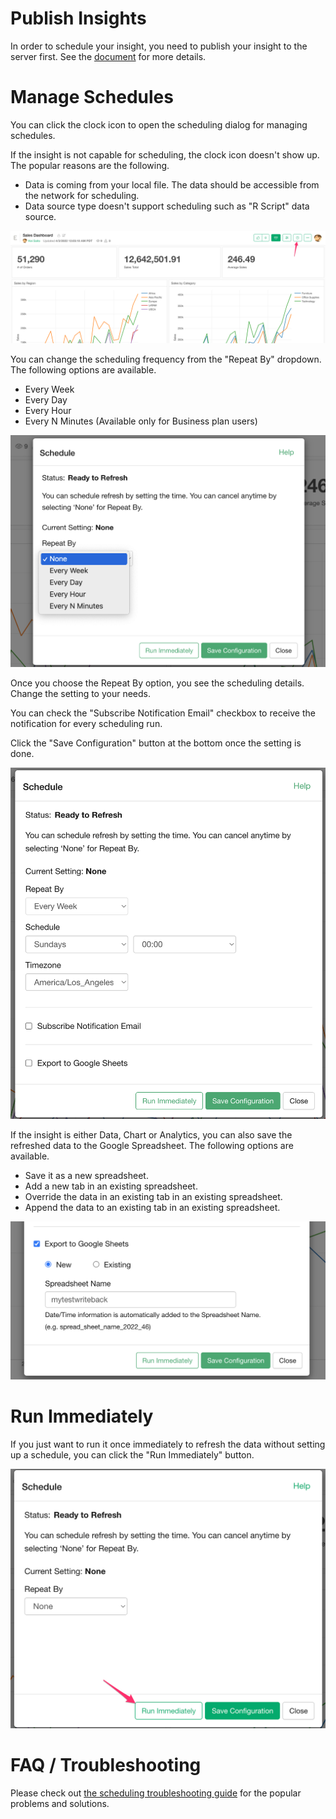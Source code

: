 
# Publish Insights

In order to schedule your insight, you need to publish your insight to the server first. See the [document](../share/share.md) for more details.


# Manage Schedules

You can click the clock icon to open the scheduling dialog for managing schedules. 

If the insight is not capable for scheduling, the clock icon doesn't show up. The popular reasons are the following.

* Data is coming from your local file. The data should be accessible from the network for scheduling.  
* Data source type doesn't support scheduling such as "R Script" data source. 



![](images/manage1_en.png)


You can change the scheduling frequency from the "Repeat By" dropdown. The following options are available.

* Every Week
* Every Day
* Every Hour
* Every N Minutes (Available only for Business plan users)


![](images/manage3_en.png)

Once you choose the Repeat By option, you see the scheduling details. Change the setting to your needs. 

You can check the "Subscribe Notification Email" checkbox to receive the notification for every scheduling run.

Click the "Save Configuration" button at the bottom once the setting is done.

![](images/manage4_en.png)


If the insight is either Data, Chart or Analytics, you can also save the refreshed data to the Google Spreadsheet. The following options are available. 

* Save it as a new spreadsheet.
* Add a new tab in an existing spreadsheet.
* Override the data in an existing tab in an existing spreadsheet.
* Append the data to an existing tab in an existing spreadsheet.


![](images/manage5_en.png)


# Run Immediately

If you just want to run it once immediately to refresh the data without setting up a schedule, you can click the "Run Immediately" button. 

![](images/manage2_en.png)


# FAQ / Troubleshooting

Please check out [the scheduling troubleshooting guide](https://exploratory.io/note/exploratory/Trouble-Shooting-Guide-for-Scheduling-Data-Analysis-at-exploratory-io-ujG7iHR4) for the popular problems and solutions.

